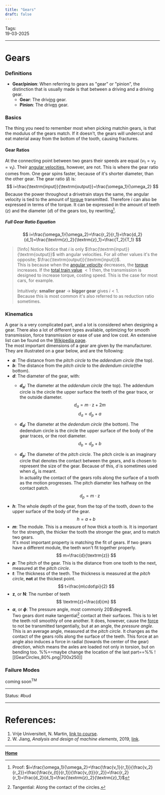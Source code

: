 ```yaml
---
title: "Gears"
draft: false
---
```

Tags:    <br>19-03-2025

---
# Gears
### Definitions
- __Gear/pinion__: When referring to gears as "gear" or "pinion", the distinction that is usually made is that between a driving and a driving gear.
	- __Gear__: The driv<u>ing</u> gear.
	- __Pinion__: The driv<u>en</u> gear.
### Basics
The thing you need to remember most when picking matchin gears, is that the modulus of the gears match. If it doesn't, the gears will undercut and eat material away from the bottom of the tooth, causing fractures.
#### Gear Ratios
At the connecting point between two gears their speeds are equal ($v_1 = v_2 = v_t$). Their [angular velocities](angular%20velocity), however, are not. This is where the gear ratio comes from. One gear spins faster, because of it's shorter diameter, than the other gear. The gear ratio (__$i$__) is:
$$
i=\frac{\textrm{input}}{\textrm{output}}=\frac{\omega_1}{\omega_2}
$$
Because the power throughout a drivetrain stays the same, the angular velocity is tied to the amount of [torque](torque) transmitted. Therefore $i$ can also be expressed in terms of the torque. It can be expressed in the amount of teeth ($\textrm{z}$) and the diameter ($d$) of the gears too, by rewriting[^proof].
##### Full Gear Ratio Equation
$$
i=\frac{\omega_1}{\omega_2}=\frac{r_2}{r_1}=\frac{d_2}{d_1}=\frac{\textrm{z}_2}{\textrm{z}_1}=\frac{T_2}{T_1}
$$
> [!info] Notice
> Notice that $i$ is only $\frac{\textrm{input}}{\textrm{output}}$ with angular velocities. For all other values it's the opposite; $\frac{\textrm{output}}{\textrm{input}}$. <br>This is because when the [angular velocity](angular%20velocity) decreases, the [torque](torque) increases. If the [total train value](Transmission%20design#definitions) $< 1$ then, the transmission is designed to increase torque, costing speed. This is the case for most cars, for example. <br><br>Intuitively: __smaller gear__ -> __bigger gear__ gives $i < 1$. <br>Because this is most common it's also referred to as reduction ratio sometimes.

### Kinematics
A gear is a very complicated part, and a lot is considered when designing a gear. There also a lot of different types available, optimizing for smooth transmission, force transmission or ease of use and low cost. An extensive list can be found on the [Wikipedia page](https://en.wikipedia.org/wiki/Gear).<br>
The most important dimensions of a gear are given by the manufacturer. They are illustrated on a gear below, and are the following:
- __$a$__: The distance from the _pitch circle_ to the _addendum circle_ (the top).
- __$b$__: The distance from the _pitch circle_ to the _dedendum circle_(the bottom).
- __$d$__: The diameter of the gear, with:
	- __$d_a$__: The diameter at the _addendum circle_ (the top). The addendum circle is the circle the upper surface the teeth of the gear trace, or the outside diameter.$$
	d_{a}=m\cdot\textrm{z} + 2m
	$$ $$
	d_a = d_p + a
	$$
	- __$d_d$__: The diameter at the _dedendum circle_ (the bottom). The dedendum circle is the circle the upper surface of the body of the gear traces, or the root diameter. $$
	d_b = d_p + b
	$$
	
	- __$d_p$__: The diameter of the _pitch circle_. The pitch circle is an imaginary circle that denotes the contact between the gears, and is chosen to represent the size of the gear. Because of this, $d$ is sometimes used when $d_p$ is meant. <br>In actuality the contact of the gears rolls along the surface of a tooth as the motion progresses. The pitch diameter lies halfway on the contact patch. $$
	d_{p}=m\cdot \textrm{z}
	$$
- __$h$__: The whole depth of the gear, from the top of the tooth, down to the upper surface of the body of the gear. $$
h = a + b
$$
- __$m$__: The module. This is a measure of how thick a tooth is. It is important for the strength, the thicker the tooth the stronger the gear, and to match two gears.<br> It's most important property is matching the fit of gears. If two gears have a different module, the teeth won't fit together properly. $$
m=\frac{d}{\textrm{z}}
$$
- __$p$__: The pitch of the gear. This is the distance from one tooth to the next, measured at the _pitch circle_.
- __$t$__: The thickness of the teeth. The thickness is measured at the _pitch circle_, __not__ at the thickest point. $$
t=\frac{m\cdot\pi}{2}
$$
- __$\textrm{z}$__, or __$\textrm{N}$__: The number of teeth $$
\textrm{z}=\frac{d}{m} 
$$
- __$\alpha$__, or __$\phi$__: The pressure angle, most commonly 20$\degree$. <br>Two gears dont make tangential[^tan] contact at their surfaces. This is to let the teeth roll smoothly of one another. It does, however, cause the [force](force) to not be transmitted tangentially, but at an angle, the _pressure angle_. This is an average angle, measured at the _pitch circle_. It changes as the contact of the gears rolls along the surface of the teeth. This force at an angle also induces a force in radial (towards the center of the gear) direction, which means the axles are loaded not only in torsion, but on bending too. %%==maybe change the location of the last part==%%
![[GearCircles_80%.png|700x250]]<br> 
### Failure Modes
coming soon$^{\textrm{TM}}$  










---
Status: #bud

---
# References:
[^tan]: Tangential: Along the contact of the circles.
[^proof]: Proof: $i=\frac{\omega_1}{\omega_2}=\frac{\frac{v_1}{r_1}}{\frac{v_2}{r_2}}=\frac{\frac{v_{t}}{r_1}}{\frac{v_{t}}{r_2}}=\frac{r_2}{r_1}=\frac{d_2}{d_1}=\frac{\textrm{z}_2}{\textrm{z}_1}$
1. Vrije Universiteit, N. Martin, [link to course](https://canvas.utwente.nl/courses/15351/modules/77332).
2. W. Jiang, _Analysis and design of machine elements_, 2019, [link](https://ut.on.worldcat.org/oclc/1084505954).
---
__[Home](!%20Machine%20Elements%20Overview.md)__